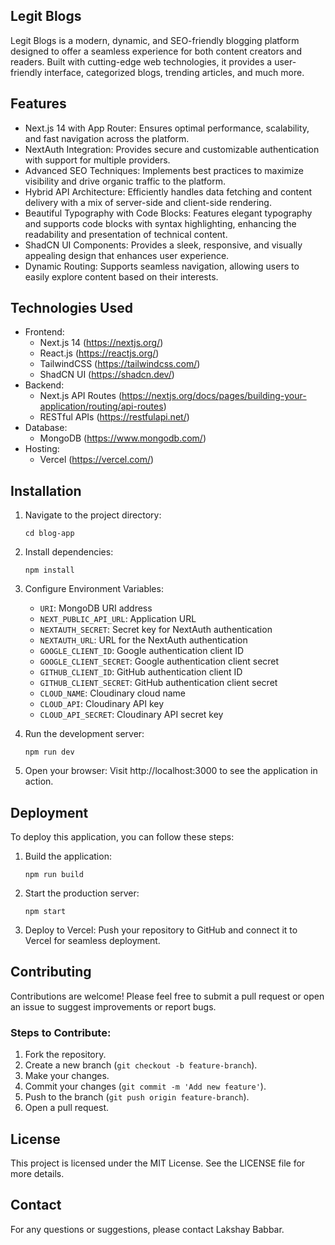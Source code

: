 Legit Blogs
-------------

Legit Blogs is a modern, dynamic, and SEO-friendly blogging platform designed to offer a seamless experience for both content creators and readers. Built with cutting-edge web technologies, it provides a user-friendly interface, categorized blogs, trending articles, and much more.

Features
--------

-   Next.js 14 with App Router: Ensures optimal performance, scalability, and fast navigation across the platform.
-   NextAuth Integration: Provides secure and customizable authentication with support for multiple providers.
-   Advanced SEO Techniques: Implements best practices to maximize visibility and drive organic traffic to the platform.
-   Hybrid API Architecture: Efficiently handles data fetching and content delivery with a mix of server-side and client-side rendering.
-   Beautiful Typography with Code Blocks: Features elegant typography and supports code blocks with syntax highlighting, enhancing the readability and presentation of technical content.
-   ShadCN UI Components: Provides a sleek, responsive, and visually appealing design that enhances user experience.
-   Dynamic Routing: Supports seamless navigation, allowing users to easily explore content based on their interests.

Technologies Used
-----------------

-   Frontend:
    -   Next.js 14 (<https://nextjs.org/>)
    -   React.js (<https://reactjs.org/>)
    -   TailwindCSS (<https://tailwindcss.com/>)
    -   ShadCN UI (<https://shadcn.dev/>)
-   Backend:
    -   Next.js API Routes (<https://nextjs.org/docs/pages/building-your-application/routing/api-routes>)
    -   RESTful APIs (<https://restfulapi.net/>)
-   Database:
    -   MongoDB (<https://www.mongodb.com/>)
-   Hosting:
    -   Vercel (<https://vercel.com/>)

Installation
------------

1.  Navigate to the project directory:

    `cd blog-app`

2.  Install dependencies:

    `npm install`

3. Configure Environment Variables:

    - `URI`: MongoDB URI address
    - `NEXT_PUBLIC_API_URL`: Application URL
    - `NEXTAUTH_SECRET`: Secret key for NextAuth authentication
    - `NEXTAUTH_URL`: URL for the NextAuth authentication
    - `GOOGLE_CLIENT_ID`: Google authentication client ID
    - `GOOGLE_CLIENT_SECRET`: Google authentication client secret
    - `GITHUB_CLIENT_ID`: GitHub authentication client ID
    - `GITHUB_CLIENT_SECRET`: GitHub authentication client secret
    - `CLOUD_NAME`: Cloudinary cloud name
    - `CLOUD_API`: Cloudinary API key
    - `CLOUD_API_SECRET`: Cloudinary API secret key

4.  Run the development server:

    `npm run dev`

5.  Open your browser: Visit http://localhost:3000 to see the application in action.

Deployment
----------

To deploy this application, you can follow these steps:

1.  Build the application:

    `npm run build`

2.  Start the production server:

    `npm start`

3.  Deploy to Vercel: Push your repository to GitHub and connect it to Vercel for seamless deployment.

Contributing
------------

Contributions are welcome! Please feel free to submit a pull request or open an issue to suggest improvements or report bugs.

### Steps to Contribute:

1.  Fork the repository.
2.  Create a new branch (`git checkout -b feature-branch`).
3.  Make your changes.
4.  Commit your changes (`git commit -m 'Add new feature'`).
5.  Push to the branch (`git push origin feature-branch`).
6.  Open a pull request.

License
-------

This project is licensed under the MIT License. See the LICENSE file for more details.

Contact
-------

For any questions or suggestions, please contact Lakshay Babbar.
